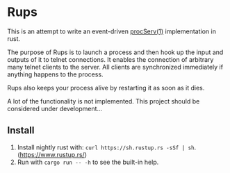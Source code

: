 # Rups

This is an attempt to write an event-driven
[procServ(1)](https://linux.die.net/man/1/procserv) implementation in rust.

The purpose of Rups is to launch a process and then hook up the input and
outputs of it to telnet connections. It enables the connection of arbitrary
many telnet clients to the server. All clients are synchronized immediately if
anything happens to the process.

Rups also keeps your process alive by restarting it as soon as it dies.

A lot of the functionality is not implemented. This project should be
considered under development...

## Install

1. Install nightly rust with: `curl https://sh.rustup.rs -sSf | sh`.
   (https://www.rustup.rs/)
2. Run with `cargo run -- -h` to see the built-in help.

